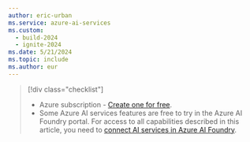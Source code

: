 ```yaml
---
author: eric-urban
ms.service: azure-ai-services
ms.custom:
  - build-2024
  - ignite-2024
ms.date: 5/21/2024
ms.topic: include
ms.author: eur
---
```


> [!div class="checklist"]
> - Azure subscription - [Create one for free](https://azure.microsoft.com/free/cognitive-services).
> - Some Azure AI services features are free to try in the Azure AI Foundry portal. For access to all capabilities described in this article, you need to [connect AI services in Azure AI Foundry](../../../ai-services/connect-services-ai-foundry-portal.md). 
